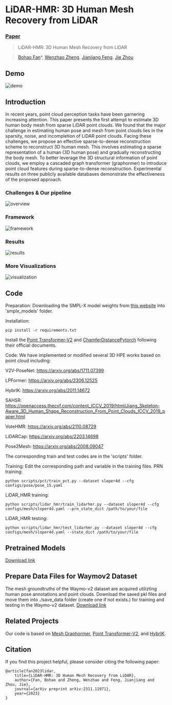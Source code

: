 # LiDAR-HMR: 3D Human Mesh Recovery from LiDAR

### [Paper](https://arxiv.org/pdf/2311.11971) 

> LiDAR-HMR: 3D Human Mesh Recovery from LiDAR

> [Bohao Fan](https://github.com/soullessrobot)*, [Wenzhao Zheng](https://wzzheng.net/), [Jianjiang Feng](http://ivg.au.tsinghua.edu.cn/~jfeng/), [Jie Zhou](https://scholar.google.com/citations?user=6a79aPwAAAAJ&hl=en&authuser=1)

## Demo
![demo](./assets/demo.png)



## Introduction

In recent years, point cloud perception tasks have been garnering increasing attention. This paper presents the first attempt to estimate 3D human body mesh from sparse LiDAR point clouds. We found that the major challenge in estimating human pose and mesh from point clouds lies in the sparsity, noise, and incompletion of LiDAR point clouds. Facing these challenges, we propose an effective sparse-to-dense reconstruction scheme to reconstruct 3D human mesh. This involves estimating a sparse representation of a human (3D human pose) and gradually reconstructing the body mesh. To better leverage the 3D structural information of point clouds, we employ a cascaded graph transformer (graphormer) to introduce point cloud features during sparse-to-dense reconstruction. Experimental results on three publicly available databases demonstrate the effectiveness of the proposed approach.

### Challenges & Our pipeline

![overview](./assets/overview.png)

### Framework

![framework](./assets/framework.png)

### Results

![results](./assets/results.png)

### More Visualizations

![visualization](./assets/visualization.png)

## Code
Preparation:
Downloading the SMPL-X model weights from [this website](https://smpl-x.is.tue.mpg.de/) into 'smplx_models' folder.

Installation:
```
pip install -r requirements.txt
```
Install the [Point Transformer-V2](https://github.com/Pointcept/PointTransformerV2) and [ChamferDistancePytorch](https://github.com/ThibaultGROUEIX/ChamferDistancePytorch) following their official documents.

Code:
We have implemented or modified several 3D HPE works based on point cloud including:

V2V-PoseNet: https://arxiv.org/abs/1711.07399

LPFormer: https://arxiv.org/abs/2306.12525

HybrIK: https://arxiv.org/abs/2011.14672

SAHSR: https://openaccess.thecvf.com/content_ICCV_2019/html/Jiang_Skeleton-Aware_3D_Human_Shape_Reconstruction_From_Point_Clouds_ICCV_2019_paper.html

VoteHMR: https://arxiv.org/abs/2110.08729

LiDARCap: https://arxiv.org/abs/2203.14698

Pose2Mesh: https://arxiv.org/abs/2008.09047

The corresponding train and test codes are in the 'scripts' folder.

Training:
Edit the corresponding path and variable in the training files.
PRN training:
```
python scripts/pct/train_pct.py --dataset sloper4d --cfg configs/pose/pose_15.yaml
```
LiDAR_HMR training:
```
python scripts/lidar_hmr/train_lidarhmr.py --dataset sloper4d --cfg configs/mesh/sloper4d.yaml --prn_state_dict /path/to/your/file
```
LiDAR_HMR testing:
```
python scripts/lidar_hmr/test_lidarhmr.py --dataset sloper4d --cfg configs/mesh/sloper4d.yaml --state_dict /path/to/your/file
```
## Pretrained Models
[Download link](https://cloud.tsinghua.edu.cn/d/bd9ce4827f164591893d/)

## Prepare Data Files for Waymov2 Dataset
The mesh groundtruths of the Waymo-v2 dataset are acquired utilizting human pose annotations and point clouds. Download the saved pkl files and move them into ./save_data folder (create one if not exists.) for training and testing in the Waymo-v2 dataset.
[Download link](https://cloud.tsinghua.edu.cn/d/0840c820c33745e58aa7/)

## Related Projects

Our code is based on [Mesh Graphormer](https://arxiv.org/abs/2104.00272), [Point Transformer-V2](https://github.com/Pointcept/PointTransformerV2), and [HybrIK](https://arxiv.org/abs/2011.14672).

## Citation

If you find this project helpful, please consider citing the following paper:
```
@article{fan2023lidar,
    title={LiDAR-HMR: 3D Human Mesh Recovery from LiDAR},
    author={Fan, Bohao and Zheng, Wenzhao and Feng, Jianjiang and Zhou, Jie},
    journal={arXiv preprint arXiv:2311.11971},
    year={2023}
}
```
